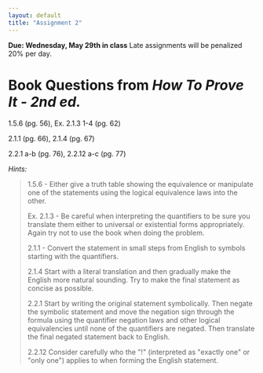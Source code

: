 ```yaml
---
layout: default
title: "Assignment 2"
---
```


**Due: Wednesday, May 29th in class** Late assignments will be penalized 20% per day.

Book Questions from *How To Prove It - 2nd ed.*
===============================================

1.5.6 (pg. 56), Ex. 2.1.3 1-4 (pg. 62)

2.1.1 (pg. 66), 2.1.4 (pg. 67)

2.2.1 a-b (pg. 76), 2.2.12 a-c (pg. 77)


*Hints:*

> 1.5.6 - Either give a truth table showing the equivalence or manipulate one of the statements using the logical equivalence laws into the other.
> 
> Ex. 2.1.3 - Be careful when interpreting the quantifiers to be sure you translate them either to universal or existential forms appropriately. Again try not to use the book when doing the problem.
> 
> 2.1.1 - Convert the statement in small steps from English to symbols starting with the quantifiers.
> 
> 2.1.4 Start with a literal translation and then gradually make the English more natural sounding. Try to make the final statement as concise as possible.
> 
> 2.2.1 Start by writing the original statement symbolically. Then negate the symbolic statement and move the negation sign through the formula using the quantifier negation laws and other logical equivalencies until none of the quantifiers are negated. Then translate the final negated statement back to English.
> 
> 2.2.12 Consider carefully who the "!" (interpreted as "exactly one" or "only one") applies to when forming the English statement.

